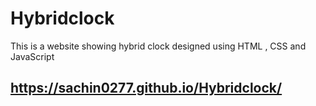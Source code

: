 # Hybridclock
This is a website showing hybrid clock designed using HTML , CSS and JavaScript
## https://sachin0277.github.io/Hybridclock/
